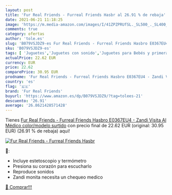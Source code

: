```yaml
---
layout: post
title: 'Fur Real Friends - Furreal Friends Hasbr al 26.91 % de rebaja'
date: 2021-06-21 11:18:25
image: 'https://m.media-amazon.com/images/I/41ZPZPRUfSL._SL500_._SL400_.jpg'
comments: true
category: ofertas
author: 'tole.es'
slug: 'B079VSJDZ9-es Fur Real Friends - Furreal Friends Hasbro E0367EU4 - Zandi...'
sku: 'B079VSJDZ9-es'
tags: [ 'Juguetes','Juguetes con sonido','Juguetes para Bebés y primera infancia','Juguetes y juegos','fur real friends','hasbro', ]
actualPrice: 22.62 EUR
currency: EUR
price: 22.62
comparePrice: 30.95 EUR
prodname: 'Fur Real Friends - Furreal Friends Hasbro E0367EU4 - Zandi Visita Al Médico   color/modelo surtido'
country: 'es'
flag: '🇪🇸'
brand: 'Fur Real Friends'
buyurl: 'https://www.amazon.es/dp/B079VSJDZ9/?tag=tolees-21'
descuento: '26.91'
average: '26.8621428571428'
---
```


Tienes [Fur Real Friends - Furreal Friends Hasbro E0367EU4 - Zandi Visita Al Médico   color/modelo surtido](https://www.amazon.es/dp/B079VSJDZ9/?tag=tolees-21) con precio final de  22.62 EUR (original: 30.95 EUR) (26.91 %  de rebaja) aqui!

[![Fur Real Friends - Furreal Friends Hasbr](https://m.media-amazon.com/images/I/41ZPZPRUfSL._SL500_._SL400_.jpg)](https://www.amazon.es/dp/B079VSJDZ9/?tag=tolees-21)

🔎:

- Incluye estetoscopio y termómetro
- Presiona su corazón para escucharlo
- Reproduce sonidos
- Zandi monita necesita un chequeo medico

[🛒 Comprar!!!](https://www.amazon.es/dp/B079VSJDZ9/?tag=tolees-21)
